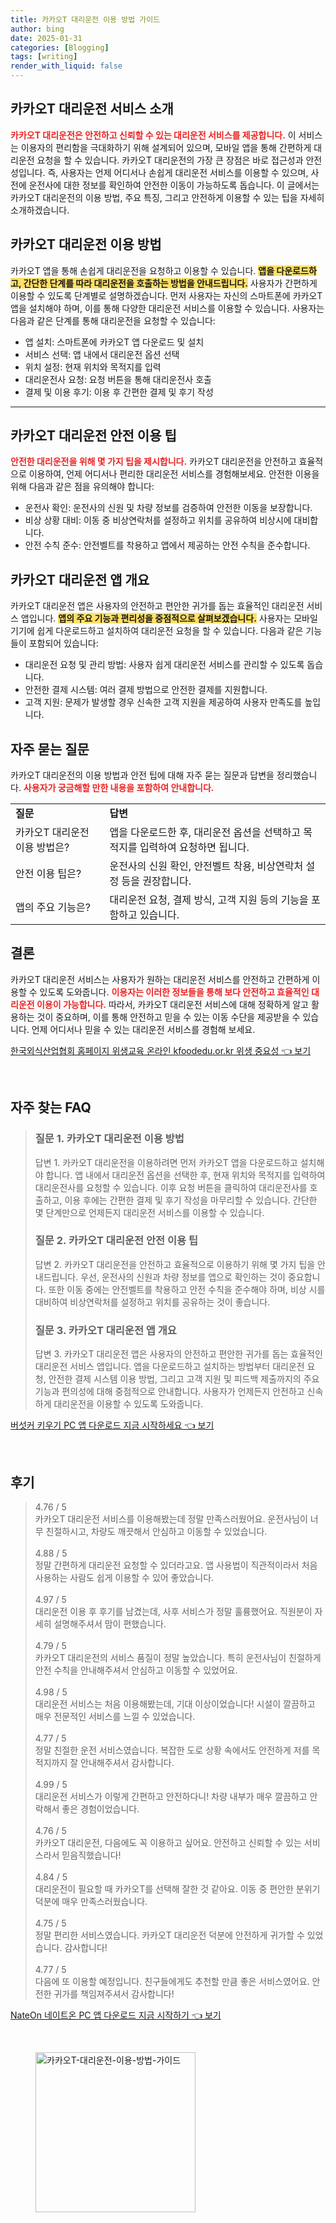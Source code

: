 ```yaml
---
title: 카카오T 대리운전 이용 방법 가이드
author: bing
date: 2025-01-31
categories: [Blogging]
tags: [writing]
render_with_liquid: false
---
```



<h2 id='카카오T 대리운전 소개'>카카오T 대리운전 서비스 소개</h2>

<p><b><span style="color: #ee2323;">카카오T 대리운전은 안전하고 신뢰할 수 있는 대리운전 서비스를 제공합니다.</span></b> 이 서비스는 이용자의 편리함을 극대화하기 위해 설계되어 있으며, 모바일 앱을 통해 간편하게 대리운전 요청을 할 수 있습니다. 카카오T 대리운전의 가장 큰 장점은 바로 접근성과 안전성입니다. 즉, 사용자는 언제 어디서나 손쉽게 대리운전 서비스를 이용할 수 있으며, 사전에 운전사에 대한 정보를 확인하여 안전한 이동이 가능하도록 돕습니다. 이 글에서는 카카오T 대리운전의 이용 방법, 주요 특징, 그리고 안전하게 이용할 수 있는 팁을 자세히 소개하겠습니다.</p>

<h2 id='이용 방법'>카카오T 대리운전 이용 방법</h2>

<p>카카오T 앱을 통해 손쉽게 대리운전을 요청하고 이용할 수 있습니다. <b><span style="background-color: #ffe066;">앱을 다운로드하고, 간단한 단계를 따라 대리운전을 호출하는 방법을 안내드립니다.</span></b> 사용자가 간편하게 이용할 수 있도록 단계별로 설명하겠습니다. 먼저 사용자는 자신의 스마트폰에 카카오T 앱을 설치해야 하며, 이를 통해 다양한 대리운전 서비스를 이용할 수 있습니다. 사용자는 다음과 같은 단계를 통해 대리운전을 요청할 수 있습니다:</p>

<ul>
    <li>앱 설치: 스마트폰에 카카오T 앱 다운로드 및 설치</li>
    <li>서비스 선택: 앱 내에서 대리운전 옵션 선택</li>
    <li>위치 설정: 현재 위치와 목적지를 입력</li>
    <li>대리운전사 요청: 요청 버튼을 통해 대리운전사 호출</li>
    <li>결제 및 이용 후기: 이용 후 간편한 결제 및 후기 작성</li>
</ul>

<hr />

<h2 id='안전 이용 팁'>카카오T 대리운전 안전 이용 팁</h2>

<p><b><span style="color: #ee2323;">안전한 대리운전을 위해 몇 가지 팁을 제시합니다.</span></b> 카카오T 대리운전을 안전하고 효율적으로 이용하여, 언제 어디서나 편리한 대리운전 서비스를 경험해보세요. 안전한 이용을 위해 다음과 같은 점을 유의해야 합니다:</p>

<ul>
    <li>운전사 확인: 운전사의 신원 및 차량 정보를 검증하여 안전한 이동을 보장합니다.</li>
    <li>비상 상황 대비: 이동 중 비상연락처를 설정하고 위치를 공유하여 비상시에 대비합니다.</li>
    <li>안전 수칙 준수: 안전벨트를 착용하고 앱에서 제공하는 안전 수칙을 준수합니다.</li>
</ul>

<h2 id='앱 개요'>카카오T 대리운전 앱 개요</h2>

<p>카카오T 대리운전 앱은 사용자의 안전하고 편안한 귀가를 돕는 효율적인 대리운전 서비스 앱입니다. <b><span style="background-color: #ffe066;">앱의 주요 기능과 편리성을 중점적으로 살펴보겠습니다.</span></b> 사용자는 모바일 기기에 쉽게 다운로드하고 설치하여 대리운전 요청을 할 수 있습니다. 다음과 같은 기능들이 포함되어 있습니다:</p>

<ul>
    <li>대리운전 요청 및 관리 방법: 사용자 쉽게 대리운전 서비스를 관리할 수 있도록 돕습니다.</li>
    <li>안전한 결제 시스템: 여러 결제 방법으로 안전한 결제를 지원합니다.</li>
    <li>고객 지원: 문제가 발생할 경우 신속한 고객 지원을 제공하여 사용자 만족도를 높입니다.</li>
</ul>

<h2 id='자주 묻는 질문'>자주 묻는 질문</h2>

<p>카카오T 대리운전의 이용 방법과 안전 팁에 대해 자주 묻는 질문과 답변을 정리했습니다. <b><span style="color: #ee2323;">사용자가 궁금해할 만한 내용을 포함하여 안내합니다.</span></b></p>

<table>
    <tr>
        <td><b>질문</b></td>
        <td><b>답변</b></td>
    </tr>
    <tr>
        <td>카카오T 대리운전 이용 방법은?</td>
        <td>앱을 다운로드한 후, 대리운전 옵션을 선택하고 목적지를 입력하여 요청하면 됩니다.</td>
    </tr>
    <tr>
        <td>안전 이용 팁은?</td>
        <td>운전사의 신원 확인, 안전벨트 착용, 비상연락처 설정 등을 권장합니다.</td>
    </tr>
    <tr>
        <td>앱의 주요 기능은?</td>
        <td>대리운전 요청, 결제 방식, 고객 지원 등의 기능을 포함하고 있습니다.</td>
    </tr>
</table>

<h2 id='결론'>결론</h2>

<p>카카오T 대리운전 서비스는 사용자가 원하는 대리운전 서비스를 안전하고 간편하게 이용할 수 있도록 도와줍니다. <b><span style="color: #ee2323;">이용자는 이러한 정보들을 통해 보다 안전하고 효율적인 대리운전 이용이 가능합니다.</span></b> 따라서, 카카오T 대리운전 서비스에 대해 정확하게 알고 활용하는 것이 중요하며, 이를 통해 안전하고 믿을 수 있는 이동 수단을 제공받을 수 있습니다. 언제 어디서나 믿을 수 있는 대리운전 서비스를 경험해 보세요.</p>


<p><a class="click-button" title="한국외식산업협회 홈페이지 위생교육 온라인 kfoodedu.or.kr 위생 중요성" href="https://somered.github.io/posts/%ED%95%9C%EA%B5%AD%EC%99%B8%EC%8B%9D%EC%82%B0%EC%97%85%ED%98%91%ED%9A%8C-%ED%99%88%ED%8E%98%EC%9D%B4%EC%A7%80-%EC%9C%84%EC%83%9D%EA%B5%90%EC%9C%A1-%EC%98%A8%EB%9D%BC%EC%9D%B8-kfoodedu.or.kr-%EC%9C%84%EC%83%9D-%EC%A4%91%EC%9A%94%EC%84%B1/" rel="dofollow">한국외식산업협회 홈페이지 위생교육 온라인 kfoodedu.or.kr 위생 중요성 👈 보기</a></p><br>
<h2 id='자주_찾는_FAQ'>자주 찾는 FAQ</h2>
<div itemscope="" itemtype="https://schema.org/FAQPage"> 
<blockquote> 
<div itemscope="" itemprop="mainEntity" itemtype="https://schema.org/Question"> 
<h3 itemprop="name">질문 1. 카카오T 대리운전 이용 방법</h3> 
<div itemscope="" itemprop="acceptedAnswer" itemtype="https://schema.org/Answer"> 
<span itemprop="text"> 
<p>답변 1. 카카오T 대리운전을 이용하려면 먼저 카카오T 앱을 다운로드하고 설치해야 합니다. 앱 내에서 대리운전 옵션을 선택한 후, 현재 위치와 목적지를 입력하여 대리운전사를 요청할 수 있습니다. 이후 요청 버튼을 클릭하여 대리운전사를 호출하고, 이용 후에는 간편한 결제 및 후기 작성을 마무리할 수 있습니다. 간단한 몇 단계만으로 언제든지 대리운전 서비스를 이용할 수 있습니다.</p> 
</span> 
</div> 
</div> 
<div itemscope="" itemprop="mainEntity" itemtype="https://schema.org/Question"> 
<h3 itemprop="name">질문 2. 카카오T 대리운전 안전 이용 팁</h3> 
<div itemscope="" itemprop="acceptedAnswer" itemtype="https://schema.org/Answer"> 
<span itemprop="text"> 
<p>답변 2. 카카오T 대리운전을 안전하고 효율적으로 이용하기 위해 몇 가지 팁을 안내드립니다. 우선, 운전사의 신원과 차량 정보를 앱으로 확인하는 것이 중요합니다. 또한 이동 중에는 안전벨트를 착용하고 안전 수칙을 준수해야 하며, 비상 시를 대비하여 비상연락처를 설정하고 위치를 공유하는 것이 좋습니다.</p> 
</span> 
</div> 
</div> 
<div itemscope="" itemprop="mainEntity" itemtype="https://schema.org/Question"> 
<h3 itemprop="name">질문 3. 카카오T 대리운전 앱 개요</h3> 
<div itemscope="" itemprop="acceptedAnswer" itemtype="https://schema.org/Answer"> 
<span itemprop="text"> 
<p>답변 3. 카카오T 대리운전 앱은 사용자의 안전하고 편안한 귀가를 돕는 효율적인 대리운전 서비스 앱입니다. 앱을 다운로드하고 설치하는 방법부터 대리운전 요청, 안전한 결제 시스템 이용 방법, 그리고 고객 지원 및 피드백 제출까지의 주요 기능과 편의성에 대해 중점적으로 안내합니다. 사용자가 언제든지 안전하고 신속하게 대리운전을 이용할 수 있도록 도와줍니다.</p> 
</span> 
</div> 
</div> 
</blockquote> 
</div>
<p><a class="click-button" title="버섯커 키우기 PC 앱 다운로드 지금 시작하세요" href="https://somered.github.io/posts/%EB%B2%84%EC%84%AF%EC%BB%A4-%ED%82%A4%EC%9A%B0%EA%B8%B0-PC-%EC%95%B1-%EB%8B%A4%EC%9A%B4%EB%A1%9C%EB%93%9C-%EC%A7%80%EA%B8%88-%EC%8B%9C%EC%9E%91%ED%95%98%EC%84%B8%EC%9A%94/" rel="dofollow">버섯커 키우기 PC 앱 다운로드 지금 시작하세요 👈 보기</a></p><br>
<h2 id='후기'>후기</h2>
<div itemscope itemtype="https://schema.org/Product">
  <blockquote>
  <div itemprop="review" itemscope itemtype="https://schema.org/Review">
      <div itemprop="reviewRating" itemscope itemtype="https://schema.org/Rating"> <span itemprop="ratingValue">4.76</span> / <span itemprop="bestRating">5</span> </div>
      <span itemprop="reviewBody">카카오T 대리운전 서비스를 이용해봤는데 정말 만족스러웠어요. 운전사님이 너무 친절하시고, 차량도 깨끗해서 안심하고 이동할 수 있었습니다.</span>
  </div>
  <br>
  <div itemprop="review" itemscope itemtype="https://schema.org/Review">
      <div itemprop="reviewRating" itemscope itemtype="https://schema.org/Rating"> <span itemprop="ratingValue">4.88</span> / <span itemprop="bestRating">5</span> </div>
      <span itemprop="reviewBody">정말 간편하게 대리운전 요청할 수 있더라고요. 앱 사용법이 직관적이라서 처음 사용하는 사람도 쉽게 이용할 수 있어 좋았습니다.</span>
  </div>
  <br>
  <div itemprop="review" itemscope itemtype="https://schema.org/Review">
      <div itemprop="reviewRating" itemscope itemtype="https://schema.org/Rating"> <span itemprop="ratingValue">4.97</span> / <span itemprop="bestRating">5</span> </div>
      <span itemprop="reviewBody">대리운전 이용 후 후기를 남겼는데, 사후 서비스가 정말 훌륭했어요. 직원분이 자세히 설명해주셔서 맘이 편했습니다.</span>
  </div>
  <br>
  <div itemprop="review" itemscope itemtype="https://schema.org/Review">
      <div itemprop="reviewRating" itemscope itemtype="https://schema.org/Rating"> <span itemprop="ratingValue">4.79</span> / <span itemprop="bestRating">5</span> </div>
      <span itemprop="reviewBody">카카오T 대리운전의 서비스 품질이 정말 높았습니다. 특히 운전사님이 친절하게 안전 수칙을 안내해주셔서 안심하고 이동할 수 있었어요.</span>
  </div>
  <br>
  <div itemprop="review" itemscope itemtype="https://schema.org/Review">
      <div itemprop="reviewRating" itemscope itemtype="https://schema.org/Rating"> <span itemprop="ratingValue">4.98</span> / <span itemprop="bestRating">5</span> </div>
      <span itemprop="reviewBody">대리운전 서비스는 처음 이용해봤는데, 기대 이상이었습니다! 시설이 깔끔하고 매우 전문적인 서비스를 느낄 수 있었습니다.</span>
  </div>
  <br>
  <div itemprop="review" itemscope itemtype="https://schema.org/Review">
      <div itemprop="reviewRating" itemscope itemtype="https://schema.org/Rating"> <span itemprop="ratingValue">4.77</span> / <span itemprop="bestRating">5</span> </div>
      <span itemprop="reviewBody">정말 친절한 운전 서비스였습니다. 복잡한 도로 상황 속에서도 안전하게 저를 목적지까지 잘 안내해주셔서 감사합니다.</span>
  </div>
  <br>
  <div itemprop="review" itemscope itemtype="https://schema.org/Review">
      <div itemprop="reviewRating" itemscope itemtype="https://schema.org/Rating"> <span itemprop="ratingValue">4.99</span> / <span itemprop="bestRating">5</span> </div>
      <span itemprop="reviewBody">대리운전 서비스가 이렇게 간편하고 안전하다니! 차량 내부가 매우 깔끔하고 안락해서 좋은 경험이었습니다.</span>
  </div>
  <br>
  <div itemprop="review" itemscope itemtype="https://schema.org/Review">
      <div itemprop="reviewRating" itemscope itemtype="https://schema.org/Rating"> <span itemprop="ratingValue">4.76</span> / <span itemprop="bestRating">5</span> </div>
      <span itemprop="reviewBody">카카오T 대리운전, 다음에도 꼭 이용하고 싶어요. 안전하고 신뢰할 수 있는 서비스라서 믿음직했습니다!</span>
  </div>
  <br>
  <div itemprop="review" itemscope itemtype="https://schema.org/Review">
      <div itemprop="reviewRating" itemscope itemtype="https://schema.org/Rating"> <span itemprop="ratingValue">4.84</span> / <span itemprop="bestRating">5</span> </div>
      <span itemprop="reviewBody">대리운전이 필요할 때 카카오T를 선택해 잘한 것 같아요. 이동 중 편안한 분위기 덕분에 매우 만족스러웠습니다.</span>
  </div>
  <br>
  <div itemprop="review" itemscope itemtype="https://schema.org/Review">
      <div itemprop="reviewRating" itemscope itemtype="https://schema.org/Rating"> <span itemprop="ratingValue">4.75</span> / <span itemprop="bestRating">5</span> </div>
      <span itemprop="reviewBody">정말 편리한 서비스였습니다. 카카오T 대리운전 덕분에 안전하게 귀가할 수 있었습니다. 감사합니다!</span>
  </div>
  <br>
  <div itemprop="review" itemscope itemtype="https://schema.org/Review">
      <div itemprop="reviewRating" itemscope itemtype="https://schema.org/Rating"> <span itemprop="ratingValue">4.77</span> / <span itemprop="bestRating">5</span> </div>
      <span itemprop="reviewBody">다음에 또 이용할 예정입니다. 친구들에게도 추천할 만큼 좋은 서비스였어요. 안전한 귀가를 책임져주셔서 감사합니다!</span>
  </div>
  </blockquote>
</div>
<p><a class="click-button" title="NateOn 네이트온 PC 앱 다운로드 지금 시작하기" href="https://somered.github.io/posts/NateOn-%EB%84%A4%EC%9D%B4%ED%8A%B8%EC%98%A8-PC-%EC%95%B1-%EB%8B%A4%EC%9A%B4%EB%A1%9C%EB%93%9C-%EC%A7%80%EA%B8%88-%EC%8B%9C%EC%9E%91%ED%95%98%EA%B8%B0/" rel="dofollow">NateOn 네이트온 PC 앱 다운로드 지금 시작하기 👈 보기</a></p><br>
<figure class="image"><img src="https://somered.github.io/assets/img/thumbnail/카카오T-대리운전-이용-방법-가이드.webp" alt="카카오T-대리운전-이용-방법-가이드" width="256" height="256"></figure>